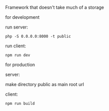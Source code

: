 Framework that doesn't take much of a storage

for development

run server:

```
php -S 0.0.0.0:8000 -t public
```

run client:

```
npm run dev
```

for production

server:

make directory public as main root url

client:

```
npm run build
```
